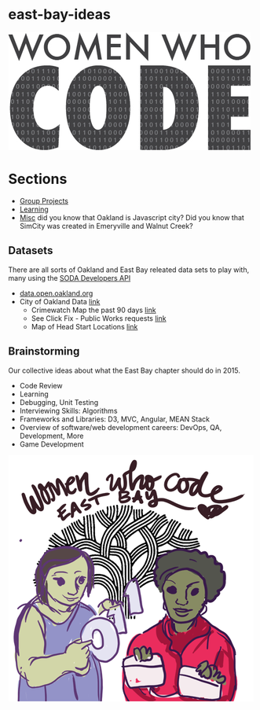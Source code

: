 # east-bay-ideas

![Women who code](images/WomenWhoCode.jpg)

# Sections

- [Group Projects](projects/README.md)
- [Learning](learning/README.md)
- [Misc](misc/README.md) did you know that Oakland is Javascript city? Did you know that SimCity was created in Emeryville and Walnut Creek?

## Datasets

There are all sorts of Oakland and East Bay releated data sets to play with, many using the [SODA Developers API](http://dev.socrata.com) 

- [data.open.oakland.org](http://data.openoakland.org)
- City of Oakland Data [link](https://data.oaklandnet.com)
	- Crimewatch Map the past 90 days [link](https://data.oaklandnet.com/Public-Safety/CrimeWatch-Maps-Past-90-Days/ym6k-rx7a)
	- See Click Fix - Public Works requests [link](https://data.oaklandnet.com/Infrastructure/Service-requests-received-by-Public-Works-through-/quth-gb8e)
	- Map of Head Start Locations [link](https://data.oaklandnet.com/Education/Map-of-Head-Start-Locations/hqcd-z3hu) 


## Brainstorming

Our collective ideas about what the East Bay chapter should do in 2015.

- Code Review 
- Learning
- Debugging, Unit Testing
- Interviewing Skills: Algorithms
- Frameworks and Libraries: D3, MVC, Angular, MEAN Stack
- Overview of software/web development careers: DevOps, QA, Development, More
- Game Development

![Women who code](images/wwcode-eastbay_medium.png)
